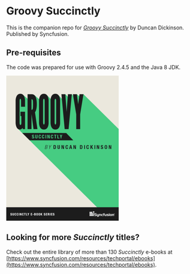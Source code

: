 # Groovy Succinctly

This is the companion repo for [*Groovy Succinctly*](https://www.syncfusion.com/resources/techportal/details/ebooks/groovy_succinctly) by Duncan Dickinson. Published by Syncfusion.

## Pre-requisites

The code was prepared for use with Groovy 2.4.5 and the Java 8 JDK.

[![cover](https://github.com/SyncfusionSuccinctlyE-Books/Groovy-Succinctly/blob/master/cover.png)](https://www.syncfusion.com/resources/techportal/details/ebooks/groovy_succinctly)

## Looking for more _Succinctly_ titles?

Check out the entire library of more than 130 _Succinctly_ e-books at [https://www.syncfusion.com/resources/techportal/ebooks](https://www.syncfusion.com/resources/techportal/ebooks).


